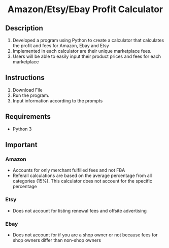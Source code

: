 <h1 align="center">Amazon/Etsy/Ebay Profit Calculator</h1>
<h2>Description</h2>
<ol>
    <li style="box-sizing: border-box;">Developed a program using Python to create a calculator that calculates the profit and fees for Amazon, Ebay and Etsy</li>
    <li style="box-sizing: border-box;">Implemented in each calculator are their unique marketplace fees.</li>
    <li style="box-sizing: border-box;">Users will be able to easily input their product prices and fees for each marketplace</li>
</ol>
<h2>Instructions</h2>
<ol>
    <li style="box-sizing: border-box;">Download File</li>
    <li style="box-sizing: border-box;">Run the program.</li>
    <li style="box-sizing: border-box;">Input information according to the prompts</li>
</ol>
<h2>Requirements</h2>
<ul>
    <li style="box-sizing: border-box;">Python 3</li>
</ul>
<h2>Important</h2>
<h3>Amazon</h3>
<ul>
    <li style="box-sizing: border-box;">Accounts for only merchant fulfilled fees and not FBA </li>
  <li style="box-sizing: border-box;">Referall calculations are based on the average percentage from all categories (15%). This calculator does not account for the specific percentage</li>
</ul>
<h3>Etsy</h3>
<ul>
    <li style="box-sizing: border-box;">Does not account for listing renewal fees and offsite advertising </li>
</ul>
<h3>Ebay</h3>
<ul>
    <li style="box-sizing: border-box;">Does not account for if you are a shop owner or not because fees for shop owners differ than non-shop owners </li>
</ul>
<p><br></p>
<p><br></p>
